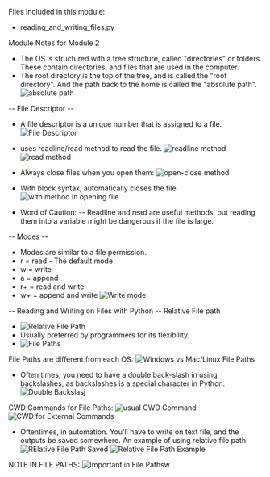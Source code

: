 Files included in this module:
- reading_and_writing_files.py

Module Notes for Module 2

- The OS is structured with a tree structure, called "directories" or folders. These contain directories,
and files that are used in the computer.
- The root directory is the top of the tree, and is called the "root directory". And the path back to the home
is called the "absolute path".
![absolute path](<pngs/Screenshot (442).png>)

-- File Descriptor --
- A file descriptor is a unique number that is assigned to a file.
![File Descriptor](<pngs/Screenshot (453).png>)
- uses readline/read method to read the file.
![readline method](<pngs/Screenshot (454).png>)
![read method](<pngs/Screenshot (456).png>)

- Always close files when you open them:
![open-close method](<pngs/Screenshot (457).png>)
- With block syntax, automatically closes the file.
![with method in opening file](<pngs/Screenshot (458).png>)

- Word of Caution:
-- Readline and read are useful methods, but reading them into a variable might be dangerous if the file is large.

-- Modes --
- Modes are similar to a file permission.
- r = read - The default mode
- w = write
- a = append
- r+ = read and write
- w+ = append and write
![Write mode](<pngs/Screenshot (469).png>)

-- Reading and Writing on Files with Python --
Relative File path
- ![Relative File Path](<pngs/Screenshot (497).png>)
- Usually preferred by programmers for its flexibility.
- ![File Paths](<pngs/Screenshot (501).png>)

File Paths are different from each OS:
![Windows vs Mac/Linux File Paths](<pngs/Screenshot (503).png>)
- Often times, you need to have a double back-slash in using backslashes,
as backslashes is a special character in Python.
![Double Backslasj](<pngs/Screenshot (509).png>)

CWD Commands for File Paths:
![usual CWD Command](<Screenshot (512).png>)
![CWD for External Commands](<pngs/Screenshot (513).png>)

- Oftentimes, in automation. You'll have to write on text file, and
the outputs be saved somewhere. An example of using relative file path:
![RElative File Path Saved](<pngs/Screenshot (514).png>)
![Relative File Path Example](<pngs/Screenshot (515).png>)

NOTE IN FILE PATHS:
![Important in File Pathsw](<pngs/Screenshot (516).png>)